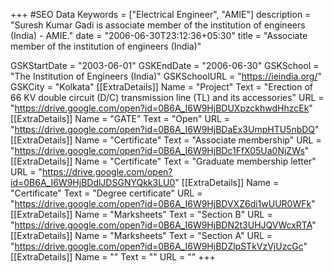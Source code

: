 +++
#SEO Data
Keywords = ["Electrical Engineer", "AMIE"]
description = "Suresh Kumar Gadi is associate member of the institution of engineers (India) - AMIE."
date = "2006-06-30T23:12:36+05:30"
title = "Associate member of the institution of engineers (India)"

GSKStartDate = "2003-06-01"
GSKEndDate = "2006-06-30"
GSKSchool = "The Institution of Engineers (India)"
GSKSchoolURL = "https://ieindia.org/"
GSKCity = "Kolkata"
[[ExtraDetails]]
    Name = "Project"
	Text = "Erection of 66 KV double circuit (D/C) transmission line (TL) and its accessories"
    URL = "https://drive.google.com/open?id=0B6A_I6W9HjBDUXpzckhwdHhzcEk"
[[ExtraDetails]]
    Name = "GATE"
	Text = "Open"
    URL = "https://drive.google.com/open?id=0B6A_I6W9HjBDaEx3UmpHTU5nbDQ"
[[ExtraDetails]]
    Name = "Certificate"
	Text = "Associate membership"
    URL = "https://drive.google.com/open?id=0B6A_I6W9HjBDc1FfX05Ua0NjZWs"
[[ExtraDetails]]
    Name = "Certificate"
	Text = "Graduate membership letter"
    URL = "https://drive.google.com/open?id=0B6A_I6W9HjBDdlJDSGNYQkk3LU0"
[[ExtraDetails]]
    Name = "Certificate"
	Text = "Degree certificate"
    URL = "https://drive.google.com/open?id=0B6A_I6W9HjBDVXZ6di1wUUR0WFk"
[[ExtraDetails]]
    Name = "Marksheets"
	Text = "Section B"
    URL = "https://drive.google.com/open?id=0B6A_I6W9HjBDN2t3UHJQVWcxRTA"
[[ExtraDetails]]
    Name = "Marksheets"
	Text = "Section A"
    URL = "https://drive.google.com/open?id=0B6A_I6W9HjBDZlpSTkVzVjUzcGc"
[[ExtraDetails]]
    Name = ""
	Text = ""
    URL = ""
+++